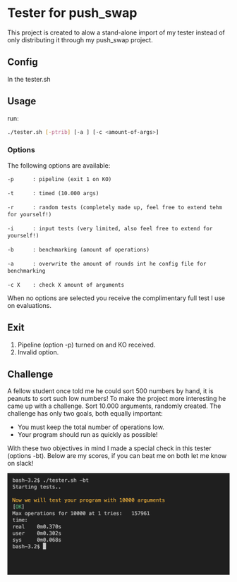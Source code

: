# Tester for push_swap

This project is created to alow a stand-alone import of my tester instead of only distributing it through my push_swap project.

## Config

In the tester.sh


## Usage

run:
```bash
./tester.sh [-ptrib] [-a ] [-c <amount-of-args>]
```

### Options

The following options are available:

```man
-p      : pipeline (exit 1 on KO)

-t      : timed (10.000 args)

-r      : random tests (completely made up, feel free to extend tehm for yourself!)

-i      : input tests (very limited, also feel free to extend for yourself!)

-b      : benchmarking (amount of operations)

-a      : overwrite the amount of rounds int he config file for benchmarking

-c X    : check X amount of arguments
```

When no options are selected you receive the complimentary full test I use on evaluations.

## Exit
1. Pipeline (option -p) turned on and KO received.
2. Invalid option.

## Challenge

A fellow student once told me he could sort 500 numbers by hand, it is peanuts to sort such low numbers!
To make the project more interesting he came up with a challenge.
Sort 10.000 arguments, randomly created. The challenge has only two goals, both equally important:
 - You must keep the total number of operations low.
 - Your program should run as quickly as possible!

With these two objectives in mind I made a special check in this tester (options -bt).
Below are my scores, if you can beat me on both let me know on slack!

![Timed run](images/timed_example.png)
